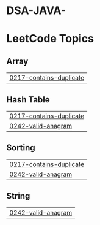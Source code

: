 # DSA-JAVA-
<!---LeetCode Topics Start-->
# LeetCode Topics
## Array
|  |
| ------- |
| [0217-contains-duplicate](https://github.com/Shubham7044/DSA-JAVA-/tree/master/0217-contains-duplicate) |
## Hash Table
|  |
| ------- |
| [0217-contains-duplicate](https://github.com/Shubham7044/DSA-JAVA-/tree/master/0217-contains-duplicate) |
| [0242-valid-anagram](https://github.com/Shubham7044/DSA-JAVA-/tree/master/0242-valid-anagram) |
## Sorting
|  |
| ------- |
| [0217-contains-duplicate](https://github.com/Shubham7044/DSA-JAVA-/tree/master/0217-contains-duplicate) |
| [0242-valid-anagram](https://github.com/Shubham7044/DSA-JAVA-/tree/master/0242-valid-anagram) |
## String
|  |
| ------- |
| [0242-valid-anagram](https://github.com/Shubham7044/DSA-JAVA-/tree/master/0242-valid-anagram) |
<!---LeetCode Topics End-->